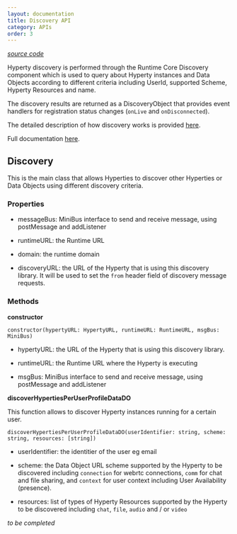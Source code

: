 ```yaml
---
layout: documentation
title: Discovery API
category: APIs
order: 3
---
```



*[source code](https://github.com/reTHINK-project/dev-service-framework/blob/master/src/message-factory/MessageFactory.js)*

Hyperty discovery is performed through the Runtime Core Discovery component which is used to query about Hyperty instances and Data Objects according to different criteria including UserId, supported Scheme, Hyperty Resources and name.

The discovery results are returned as a DiscoveryObject that provides event handlers for registration status changes (`onLive` and `onDisconnected`).


The detailed description of how discovery works is provided [here](../dynamic-view/discovery/hyperty-discovery.md).

Full documentation [here](https://doc.esdoc.org/github.com/reTHINK-project/dev-service-framework/class/src/discovery/Discovery.js~Discovery.html).

## Discovery

This is the main class that allows Hyperties to discover other Hyperties or Data Objects using different discovery criteria.

### Properties

* messageBus: MiniBus interface to send and receive message, using postMessage and addListener

* runtimeURL: the Runtime URL

* domain: the runtime domain

* discoveryURL: the URL of the Hyperty that is using this discovery library. It will be used to set the `from` header field of discovery message requests.

### Methods

**constructor**

`constructor(hypertyURL: HypertyURL, runtimeURL: RuntimeURL, msgBus: MiniBus)`

* hypertyURL: the URL of the Hyperty that is using this discovery library.

* runtimeURL: the Runtime URL where the Hyperty is executing

* msgBus: MiniBus interface to send and receive message, using postMessage and addListener


**discoverHypertiesPerUserProfileDataDO**

This function allows to discover Hyperty instances running for a certain user.

`discoverHypertiesPerUserProfileDataDO(userIdentifier: string, scheme: string, resources: [string])`

* userIdentifier: the identitier of the user eg email

* scheme: the Data Object URL scheme supported by the Hyperty to be discovered including `connection` for webrtc connections, `comm` for chat and file sharing, and `context` for user context including User Availability (presence).

 *  resources: list of types of Hyperty Resources supported by the Hyperty to be discovered including `chat`, `file`, `audio` and / or `video`

 *to be completed*
